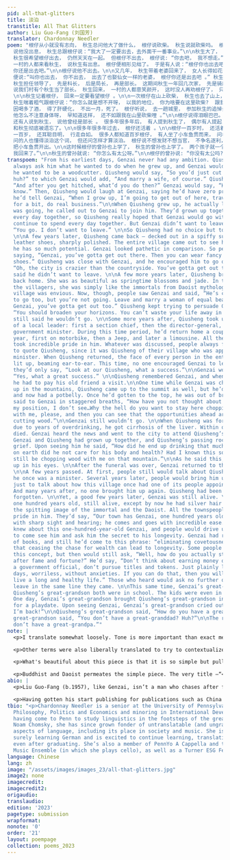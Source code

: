 ```yaml
---
pid: all-that-glitters
title: 淡泊
transtitle: All That Glitters
author: Liu Guo-Fang (刘国芳)
translator: Chardonnay Needler
poem: "根仔从小就没有志向， 秋生总问他大了做什么， 根仔说砍柴。 秋生说就砍柴吗。 根仔说还娶老婆。 秋生问娶了老婆呢， 做什么。 根仔说生儿子呀。 秋生就笑根仔，
  说他没出息， 秋生总跟根仔说：“我大了一定要出去，去外面干一番事业。”\n\n秋生大了， 真出去了。 走时， 秋生喊根仔一起去。 他们从小一起长大， 天天在一起，
  秋生很希望根仔出去， 仍然天天在一起。 但根仔不出去， 根仔说: “你去吧， 我不想走。”\n\n秋生只好一个人出去。\n\n几年后， 秋生回来了， 秋生西装毕挺皮鞋锃亮。
  一村的人都来看秋生， 说秋生有出息。 根仔便相形见绌了。 于是有人说：“根仔你也出去吧， 以后也穿西装， 穿皮鞋 。” 秋生和根仔好，  也劝他，  说; “城里怎么也比这山里好混，
  你还是出去吧。”\n\n根仔说他不出去。\n\n又几年， 秋生带着老婆回来了， 女人长得如花似玉。 在乡下人眼里， 简直仙女一样。 村里人一脸羡墓。 这时有人见了根仔，
  便说:“叫你也出去， 你不出去， 出去了也娶仙女一样的老婆， 根仔你还是出去吧 。” 秋生也劝根仔， 秋生说：“你应该开窍了， 在这山沟里要浪费你一辈子。”\n\n根仔仍说他不出去。\n\n再几年，
  秋生担任领导了， 先是科长， 后是局长， 再是部长。 这期间秋生一年回几次家， 先是骑摩托， 后是坐吉普， 再是坐轿车。 村里人都以秋生为荣， 说到什么， 总把话往秋生身上引，
  说我们村有个秋生当了部长。 秋生回来， 一村的人都意笑颜开， 这时没人再劝根仔了， 只说：“你看人家秋生， 多有出息。”\n\n根仔也说 :  “是有出息。”
  \n\n秋生记着根仔， 回来一定要看望根仔 。\n\n一次根仔在山上砍柴， 秋生也去了山上， 但秋生发福了， 大腹人便便， 等爬了上山去， 秋生气都喘不过来。
  秋生喘着粗气跟根仔说：“你怎么就是想不开呀， 以我的地位， 你为啥要在这里砍柴?  跟我走吧， 就是看机关大门也比这里砍柴强。”\n\n根仔还是不出去。\n\n秋生四十岁的时候，
  因喝多了酒， 得了肝硬化， 不出一月，死了。 根仔听说， 去一趟城里， 参加秋生的追悼会。 根仔和秋生一起长大， 秋生走了， 他十分难过， 见人就说: “他怎么喝那么多酒呢，
  他怎么不注意身体呀， 早知道这样， 还不如跟我在山里砍柴哩 。”\n\n根仔说得泪眼巴巴。\n\n开完追悼会， 根仔又回到了山里。\n\n又过了一些年 。 起先，
  还有人说到秋生， 说他曾经是部长 。 很多年很多年后， 有人提到秋生了， 偶尔有人提起， 也只说他们村里曾经有人当过部长。 又很多很多年后， 村里没人再提他了，
  和秋生彻底被遗忘了。\n\n很多年很多年过去， 根仔还活着 。\n\n根仔一百岁时， 还活着， 这时的根仔银发皓齿， 一派仙风道骨。 村里人都以根仔为荣， 说他们村有一个根仔，
  一百岁， 还耳聪目明， 行走自如。 很多人都知道百岁根仔， 有人坐了小车鱼贯而来， 问根仔长寿秘诀。 根仔读过好几年书， 说得出淡泊这个词， 他说淡泊就可以长寿。
  问的人也懂得淡泊这个词， 但还问怎样才算淡泊。 根仔说不想发财不想当官， 不争名逐利， 过平平淡淡的日子， 无忧无虑， 你们做得到， 就可以长寿。 听的人不问了，
  把小车鱼贯开出。\n\n这时候根仔的曾孙也上学了， 秋生的曾孙也上学了。 两个孩子就一个班 。 一天根仔的曾孙带秋生的曾孙到村里玩， 见了根仔， 曾孙喊道: “太公，
  我回来了。”\n\n秋生的曾孙就说: “你怎么有太公呀。”\n\n根仔的曾孙说: “你没有太公吗? ”\n\n回答 :  “我没有太公。”"
transpoem: "From his earliest days, Genzai never had any ambition. Qiusheng would
  always ask him what he wanted to do when he grew up, and Genzai would always say
  he wanted to be a woodcutter. Qiusheng would say, “So you’d just cut wood then,
  huh?” to which Genzai would add, “And marry a wife, of course.” Qiusheng would ask,
  “And after you get hitched, what’d you do then?” Genzai would say, “Have kids, ya
  know.” Then, Qiusheng would laugh at Genzai, saying he’d have zero prospects, and
  he’d tell Genzai, “When I grow up, I’m going to get out of here, travel overseas
  for a bit, do real business.”\n\nWhen Qiusheng grew up, he actually left. When he
  was going, he called out to Genzai to join him. They’d grown up together, spent
  every day together, so Qiusheng really hoped that Genzai would go with him, so they’d
  continue to spend every day together. But Genzai didn’t want to leave and said,
  “You go. I don’t want to leave.” \n\nSo Qiusheng had no choice but to go by himself.
  \n\nA few years later, Qiusheng came back — decked out in a spiffy suit and dazzling
  leather shoes, sharply polished. The entire village came out to see him, saying
  he has so much potential. Genzai looked pathetic in comparison. So people started
  saying, “Genzai, you’ve gotta get out there. Then you can wear fancy suits and leather
  shoes.” Qiusheng was close with Genzai, and he encouraged him to go out, saying,
  “Oh, the city is crazier than the countryside. You’ve gotta get out there!”\n\nGenzai
  said he didn’t want to leave. \n\nA few more years later, Qiusheng brought his wife
  back home. She was as beautiful as springtime blossoms and jade. In the eyes of
  the villagers, she was simply like the immortals from Daoist mythology. The whole
  village was envious. Now, though, people saw Genzai and said, “He’s calling to you
  to go too, but you’re not going. Leave and marry a woman of equal beauty and elegance.
  Genzai, you’ve gotta get out too.” Qiusheng kept trying to persuade Genzai, saying,
  “You should broaden your horizons. You can’t waste your life away in this valley.”\n\nGenzai
  still said he wouldn’t go. \n\nSome more years after, Qiusheng took up the office
  of a local leader: first a section chief, then the director-general, and later a
  government minister. During this time period, he’d return home a couple times per
  year, first on motorbike, then a Jeep, and later a limousine. All the townspeople
  took incredible pride in him. Whatever was discussed, people always found a way
  to quote Qiusheng, since it was Qiusheng of their village who was appointed as a
  minister. When Qiusheng returned, the face of every person in the entire village
  lit up, beaming ear-to-ear. This time, no one encouraged Genzai to leave as well,
  they’d only say, “Look at our Qiusheng, what a success.”\n\nGenzai would also say,
  “Yes, what a great success.” \n\nQiusheng remembered Genzai, and when he came back
  he had to pay his old friend a visit.\n\nOne time while Genzai was chopping wood
  up in the mountains, Qiusheng came up to the summit as well, but he’d put on weight
  and now had a potbelly. Once he’d gotten to the top, he was out of breath. Qiusheng
  said to Genzai in staggered breaths, “How have you not thought about leaving? From
  my position, I don’t see…Why the hell do you want to stay here chopping wood? Leave
  with me, please, and then you can see that the opportunities ahead are greater than
  cutting wood.”\n\nGenzai still wouldn’t go. \n\nWhen Qiusheng was forty years old,
  due to years of overdrinking, he got cirrhosis of the liver. Within one month, he
  died. Genzai heard the news and went to the city to attend Qiusheng’s memorial service.
  Genzai and Qiusheng had grown up together, and Qiusheng’s passing rocked him with
  grief. Upon seeing him he said, “How did he end up drinking that much alcohol? Why
  on earth did he not care for his body and health? Had I known this sooner, he might
  still be chopping wood with me on that mountain.”\n\nAs he said this, tears welled
  up in his eyes. \n\nAfter the funeral was over, Genzai returned to the mountains.
  \n\nA few years passed. At first, people still would talk about Qiusheng and how
  he once was a minister. Several years later, people would bring him up on occasion
  just to talk about how this village once had one of its people appointed as a minister.
  And many years after, no one brought him up again. Qiusheng had been completely
  forgotten. \n\nYet, a good few years later, Genzai was still alive. \n\nGenzai was
  one hundred years old, still alive, except by now he had silver hair and white teeth,
  the spitting image of the immortal and the Daoist. All the townspeople took incredible
  pride in him. They’d say, “Our town has Genzai, one hundred years old, and still
  with sharp sight and hearing; he comes and goes with incredible ease.” So many people
  knew about this one-hundred-year-old Genzai, and people would drive up in lines
  to come see him and ask him the secret to his longevity. Genzai had read volumes
  of books, and still he’d come to this phrase: “eliminating covetousness.” He said
  that ceasing the chase for wealth can lead to longevity. Some people understood
  this concept, but then would still ask, “Well, how do you actually stop striving
  after fame and fortune?” He’d say, “Don’t think about earning money or becoming
  a government official, don’t pursue titles and tokens. Just plainly live out your
  days, worriless, without anxieties. If you can do that, then you will be able to
  live a long and healthy life.” Those who heard would ask no further questions, just
  leave in the same line they came. \n\nThis same time, Genzai’s great-grandson and
  Qiusheng’s great-grandson both were in school. The kids were even in the same class.
  One day, Genzai’s great-grandson brought Qiusheng’s great-grandson into the village
  for a playdate. Upon seeing Genzai, Genzai’s great-grandson cried out, “Great-granddad,
  I’m back!”\n\nQiusheng’s great-grandson said, “How do you have a great-grandpa?”\n\nGenzai’s
  great-grandson said, “You don’t have a great-granddad? Huh?”\n\nThe response: “I
  don’t have a great-grandpa.”"
note: |
  <p>I translate somewhat loosely. Tone is more important than exact meaning for me, and when translating much of the dialogue, I ad-libbed quite a bit to make the conversation sound more natural. Some terms were simplified or formalized depending on flow.</p>

  <p>Other terms were also liberally translated to try to contextualize post-revolutionary China with a modern audience. For instance, Jeeps were a cultural symbol of the time period, with much propaganda featuring Mao and other government officials popularizing the invention nation-wide. It is difficult to relate the novelty of items like tailored suit ensembles, Jeeps, and personal vehicles to modern-day status symbols, so instead of using the actual translation of <span lang="zh">轿车</span> (“car”), I decided to choose a different word that would get the concept of opulence and societal importance to readers in a modern context: a limo.</p>

  <p>What's beautiful about this piece is that it is so simple but pulls on centuries of philosophy that permeate even the title. There were many references to Buddhist and Daoist thought throughout that helped cement the greater meaning of simplistic purpose against extravagant meaninglessness, but some of these may seem obscure to the average reader. The immortal in Daoist thought has many connotations, few of which sync up one-to-one with Greek and Judeo-Christian philosophy. “Immortal” (<span lang="zh">仙</span>), seen in reference to the wife being “the same as the immortals from Daoist mythology” and Genzai becoming “the spitting image of the immortal and the Daoist” doesn't and shouldn't mean one who will never die, but rather one who has attained a heightened place of spiritual and philosophical transcendence and therefore has attained a higher status even in this life.</p>

  <p>Buddhist and Daoist permeates the simple piece. The very title —“<span lang="zh">淡泊</span>”— is a reference to the phrases <span lang="zh">淡泊名利</span> and <span lang="zh">淡泊明志, 宁静致远</span>. Both of these phrases have been used since the Three Kingdoms era to refer to a cessation of personal want — through either “name” (<span lang="zh">名</span>), “money” (<span lang="zh">利</span>), or even notoriety — for the tradeoff of peace and ultimate success.</p>
abio: |
  <p>Liu Guo-Fang (b.1957), like Genzai, isn’t a man who chases after fortune. That being said, he is sometimes called “The Father of Chinese Short Stories.” A decorated and respected short story author and novelist, he was born in Jiangxi province’s Linchuan district. A recipient of the 2003 Golden Sparrow Award, Liu’s pieces frequently juxtapose ambition and anxiety, modernity and missteps.</p>

  <p>Having gotten his start publishing for publications such as China Writer and People’s Daily, Liu has since published over four million words (or well over hundred stories) in print. His pieces, including “All That Glitters,” pose a frightening question to cosmopolitan readers: Is the grass really greener on the other side?</p>
tbio: "<p>Chardonnay Needler is a senior at the University of Pennsylvania studying
  Philosophy, Politics and Economics and minoring in International Development. Originally
  having come to Penn to study linguistics in the footsteps of the great Penn alum
  Noam Chomsky, she has since grown fonder of untranslatable (and ungrammatical) pragmatic
  aspects of language, including its place in society and music. She is slowly but
  surely learning German and is excited to continue learning, translating, and erring
  even after graduating. She’s also a member of PennYo A Cappella and the Penn Chamber
  Music Ensemble (in which she plays cello), as well as a Turner ESG Fellow.</p>"
language: Chinese
lang: zh
image: "/assets/images/images_23/all-that-glitters.jpg"
image2: none
imagecredit: 
imagecredit2: 
origaudio: 
translaudio: 
edition: '2023'
pagetype: submission
wrapformat: 
nonote: '0'
order: '21'
layout: poempage
collection: poems_2023
---
```


